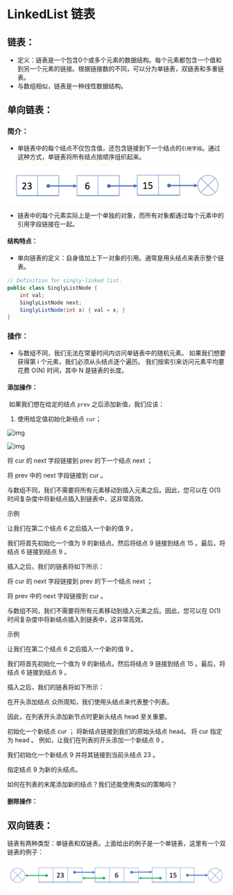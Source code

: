 # LinkedList 链表

## 链表：

* 定义：链表是一个包含0个或多个元素的数据结构。每个元素都包含一个值和到另一个元素的链接。根据链接数的不同，可以分为单链表，双链表和多重链表。
* 与数组相似，链表是一种线性数据结构。

## 单向链表：

### 简介：

* 单链表中的每个结点不仅包含值，还包含链接到下一个结点的`引用字段`。通过这种方式，单链表将所有结点按顺序组织起来。

![img](LinkedList.assets/screen-shot-2018-04-12-at-152754.png)

* 链表中的每个元素实际上是一个单独的对象，而所有对象都通过每个元素中的引用字段链接在一起。

#### 结构特点：

* 单向链表的定义：自身值加上下一对象的引用。通常是用头结点来表示整个链表。

```java
// Definition for singly-linked list.
public class SinglyListNode {
    int val;
    SinglyListNode next;
    SinglyListNode(int x) { val = x; }
}
```

### 操作：

* 与数组不同，我们无法在常量时间内访问单链表中的随机元素。 如果我们想要获得第 i 个元素，我们必须从头结点逐个遍历。 我们按索引来访问元素平均要花费 O(N) 时间，其中 N 是链表的长度。

#### 添加操作：

​	如果我们想在给定的结点 `prev` 之后添加新值，我们应该：

1. 使用给定值初始化新结点 `cur`；

![img](https://aliyun-lc-upload.oss-cn-hangzhou.aliyuncs.com/aliyun-lc-upload/uploads/2018/08/05/screen-shot-2018-04-25-at-163224.png)

![img](https://aliyun-lc-upload.oss-cn-hangzhou.aliyuncs.com/aliyun-lc-upload/uploads/2018/08/05/screen-shot-2018-04-25-at-163224.png)

将 cur 的 next 字段链接到 prev 的下一个结点 next ；

将 prev 中的 next 字段链接到 cur 。

与数组不同，我们不需要将所有元素移动到插入元素之后。因此，您可以在 O(1) 时间复杂度中将新结点插入到链表中，这非常高效。

 

示例


让我们在第二个结点 6 之后插入一个新的值 9 。

我们将首先初始化一个值为 9 的新结点。然后将结点 9 链接到结点 15 。最后，将结点 6 链接到结点 9 。

插入之后，我们的链表将如下所示：



将 cur 的 next 字段链接到 prev 的下一个结点 next ；

将 prev 中的 next 字段链接到 cur 。

与数组不同，我们不需要将所有元素移动到插入元素之后。因此，您可以在 O(1) 时间复杂度中将新结点插入到链表中，这非常高效。

 

示例


让我们在第二个结点 6 之后插入一个新的值 9 。

我们将首先初始化一个值为 9 的新结点。然后将结点 9 链接到结点 15 。最后，将结点 6 链接到结点 9 。

插入之后，我们的链表将如下所示：



 

在开头添加结点
众所周知，我们使用头结点来代表整个列表。

因此，在列表开头添加新节点时更新头结点 head 至关重要。

初始化一个新结点 cur ；
将新结点链接到我们的原始头结点 head。
将 cur 指定为 head 。
例如，让我们在列表的开头添加一个新结点 9 。

我们初始化一个新结点 9 并将其链接到当前头结点 23 。

指定结点 9 为新的头结点。

如何在列表的末尾添加新的结点？我们还能使用类似的策略吗？



#### 删除操作：



## 双向链表：

链表有两种类型：单链表和双链表。上面给出的例子是一个单链表，这里有一个双链表的例子：

![img](LinkedList.assets/screen-shot-2018-04-17-at-161130.png)

